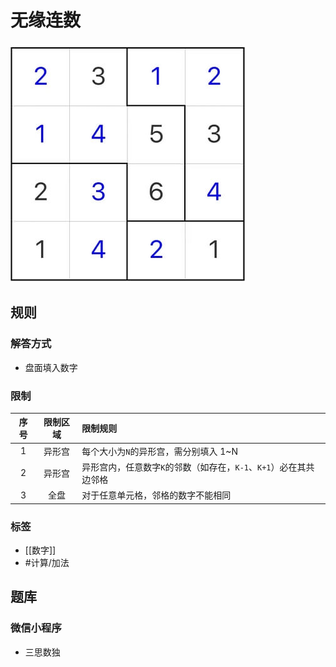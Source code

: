 # 无缘连数

![题](../images/无缘连数.jpg)

## 规则

### 解答方式

- 盘面填入数字

### 限制

| 序号  | 限制区域 | 限制规则                                    |
|:---:|:----:|:----------------------------------------|
|  1  | 异形宫  | 每个大小为`N`的异形宫，需分别填入 1~N                  |
|  2  | 异形宫  | 异形宫内，任意数字`K`的邻数（如存在，`K-1`、`K+1`）必在其共边邻格 |
|  3  |  全盘  | 对于任意单元格，邻格的数字不能相同                       |

### 标签

- [[数字]]
- #计算/加法

## 题库

### 微信小程序

- 三思数独
